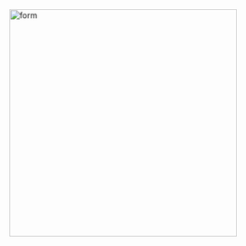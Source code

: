 <img width="402" alt="form" src="https://user-images.githubusercontent.com/43886857/188210486-c6d886e9-1bde-4fab-bed6-0ebeaddbd08f.png">
